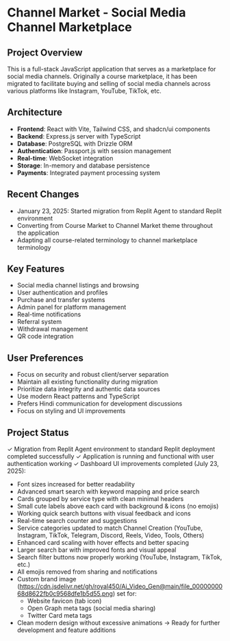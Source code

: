 # Channel Market - Social Media Channel Marketplace

## Project Overview
This is a full-stack JavaScript application that serves as a marketplace for social media channels. Originally a course marketplace, it has been migrated to facilitate buying and selling of social media channels across various platforms like Instagram, YouTube, TikTok, etc.

## Architecture
- **Frontend**: React with Vite, Tailwind CSS, and shadcn/ui components
- **Backend**: Express.js server with TypeScript
- **Database**: PostgreSQL with Drizzle ORM
- **Authentication**: Passport.js with session management
- **Real-time**: WebSocket integration
- **Storage**: In-memory and database persistence
- **Payments**: Integrated payment processing system

## Recent Changes
- January 23, 2025: Started migration from Replit Agent to standard Replit environment
- Converting from Course Market to Channel Market theme throughout the application
- Adapting all course-related terminology to channel marketplace terminology

## Key Features
- Social media channel listings and browsing
- User authentication and profiles
- Purchase and transfer systems
- Admin panel for platform management
- Real-time notifications
- Referral system
- Withdrawal management
- QR code integration

## User Preferences
- Focus on security and robust client/server separation
- Maintain all existing functionality during migration
- Prioritize data integrity and authentic data sources
- Use modern React patterns and TypeScript
- Prefers Hindi communication for development discussions
- Focus on styling and UI improvements

## Project Status
✓ Migration from Replit Agent environment to standard Replit deployment completed successfully
✓ Application is running and functional with user authentication working
✓ Dashboard UI improvements completed (July 23, 2025):
  - Font sizes increased for better readability
  - Advanced smart search with keyword mapping and price search
  - Cards grouped by service type with clean minimal headers
  - Small cute labels above each card with background & icons (no emojis)
  - Working quick search buttons with visual feedback and icons
  - Real-time search counter and suggestions
  - Service categories updated to match Channel Creation (YouTube, Instagram, TikTok, Telegram, Discord, Reels, Video, Tools, Others)
  - Enhanced card scaling with hover effects and better spacing
  - Larger search bar with improved fonts and visual appeal
  - Search filter buttons now properly working (YouTube, Instagram, TikTok, etc.)
  - All emojis removed from sharing and notifications
  - Custom brand image (https://cdn.jsdelivr.net/gh/royal450/Ai_Video_Gen@main/file_0000000068d8622fb0c9568dfe1b5d55.png) set for:
    - Website favicon (tab icon)
    - Open Graph meta tags (social media sharing)
    - Twitter Card meta tags
  - Clean modern design without excessive animations
→ Ready for further development and feature additions